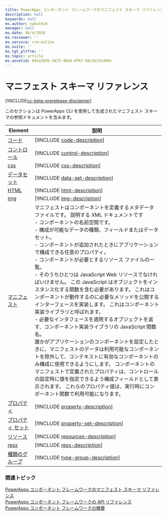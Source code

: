 ```yaml
---
title: PowerApps コンポーネント フレームワークのマニフェスト スキーマ リファレンス | Microsoft Docs
description: null
keywords: null
ms.author: nabuthuk
manager: null
ms.date: 06/4/2018
ms.reviewer: ''
ms.service: crm-online
ms.suite: ''
ms.tgt_pltfrm: ''
ms.topic: article
ms.assetid: 045a395b-4475-48dd-8f67-6bc2b33cd89c
---
```


# <a name="manifest-schema-reference"></a>マニフェスト スキーマ リファレンス

[!INCLUDE[cc-beta-prerelease-disclaimer](../../../includes/cc-beta-prerelease-disclaimer.md)]

このセクションは PowerApps CLI を使用して生成されたマニフェスト スキーマの参照ドキュメントを含みます。

|Element|説明|
|----|-----------|
|[コード](code.md)|[!INCLUDE [code-description](includes/code-description.md)]|
|[コントロール](control.md)|[!INCLUDE [control-description](includes/control-description.md)]|
|[css](css.md)|[!INCLUDE [css-description](includes/css-description.md)]|
|[データセット](data-set.md)|[!INCLUDE [data-set-description](includes/data-set-description.md)]|
|[HTML](html.md)|[!INCLUDE [html-description](includes/html-description.md)]|
|[img](img.md)|[!INCLUDE [img-description](includes/img-description.md)]|
|[マニフェスト](manifest.md)|マニフェストはコンポーネントを定義するメタデータ ファイルです。 説明する XML ドキュメントです<br/> - コンポーネントの名前空間です。<br/> - 構成が可能なデータの種類、フィールドまたはデータセット。<br/> - コンポーネントが追加されたときにアプリケーションで構成できる任意のプロパティ。<br/> - コンポーネントが必要とするリソース ファイルの一覧。<br/> - そのうちひとつは JavaScript Web リソースでなければいけません。 この JavaScript はオブジェクトをインスタンス化する関数を含む必要があります。 これはコンポーネントが動作するのに必要なメソッドを公開するインターフェースを実装します。 これはコンポーネント実装ライブラリと呼ばれます。<br/> - 必要なインタフェースを適用するオブジェクトを返す、コンポーネント実装ライブラリの JavaScript 関数名。<br/> 誰かがアプリケーションのコンポーネントを設定したときに、マニフェストのデータは利用可能なコンポーネントを除外して、コンテキストに有効なコンポーネントのみ構成に使用できるようにします。 コンポーネントのマニフェストで定義されたプロパティは、コントロールの設定時に値を指定できるよう構成フィールドとして表示されます。 これらのプロパティ値は、実行時にコンポーネント関数で利用可能になります。|
|[プロパティ](property.md)|[!INCLUDE [property-description](includes/property-description.md)]|
|[プロパティ セット](property-set.md)|[!INCLUDE [property-set-description](includes/property-set-description.md)]|
|[リソース](resources.md)|[!INCLUDE [resources-description](includes/resources-description.md)]|
|[resx](resx.md)|[!INCLUDE [resx-description](includes/resx-description.md)]|
|[種類のグループ](type-group.md)|[!INCLUDE [type-group-description](includes/type-group-description.md)]|


### <a name="related-topics"></a>関連トピック

[PowerApps コンポーネント フレームワークのマニフェスト スキーマ リファレンス](index.md)<br/>
[PowerApps コンポーネント フレームワークの API リファレンス](../reference/index.md)<br/>
[PowerApps コンポーネント フレームワークの概要](../overview.md)